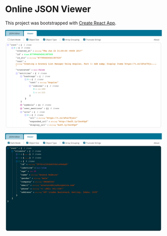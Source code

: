 # Online JSON Viewer

This project was bootstrapped with [Create React App](https://github.com/facebook/create-react-app).

![ScreenShot](/json-view.png?raw=true "")

![ScreenShot Dark](/json-view-dark.png?raw=true "")
